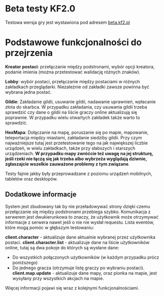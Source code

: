# Beta testy KF2.0

Testowa wersja gry jest wystawiona pod adresem [beta.kf2.pl](https://betatest.kf2.pl)

# Podstawowe funkcjonalności do przejrzenia

**Kreator postaci**: przełączanie między podstronami, wybór opcji kreatora, podanie imienia (można przetestować walidację różnych znaków).

**Lobby**: wybór postaci, przełączanie między postaciami w różnych zakładkach przeglądarki. Niezależnie od zakładki zawsze powinna być wybrana jedna postać.

**Gildie**: Zakładanie gildii, usuwanie gildii, nadawanie uprawnień, wpłacanie złota do skarbca. W przypadku zakładania, czy usuwania gildii trzeba sprawdzić czy dane o gildii na liście graczy online aktualizują się poprawnie. W przypadku wielu otwartych zakładek także warto to sprawdzić.

**HexMapa**: Dołączanie na mapę, poruszanie się po mapie, mapowanie, teleportacja między miastami, zakładanie siedziby gildii. Przy czym najważniejsze tutaj jest przetestowanie tego na jak największej liczbie urządzeń, w wielu zakładkach, także przy słabszych i starszych urządzeniach. **W przypadku mapy zwróćcie też uwagę na jej strukturę, jeśli rzeki nie łączą się jak trzeba albo wybrzeża wyglądają dziwnie, zgłaszajcie wszelkie zauważone problemy z tym związane**. 

Testy fajnie jakby były przeprowadzane z poziomu urządzeń mobilnych, tabletów oraz desktopów.

## Dodatkowe informacje

System jest zbudowany tak  by nie przeładowywać strony dzięki czemu przełączanie się między podstronami przebiega szybko. Komunikacja z serwerem jest dwukierunkowa to znaczy, że użytkownik może otrzymywać informacje z serwera nawet jeśli o nie nie wysłał requestu. Lista eventów, które mogą pomóc w głębszym testowaniu:

**client.character** - aktualizuje dane aktualnie wybranej przez użytkownika postaci.
**client.character.list** - aktualizuje dane na liście użytkowników online, tutaj są dwa pokoje do których są wysłane dane:
- Do wszystkich połączonych użytkowników (w każdym przypadku prócz poniższego)
- Do jednego gracza (otrzymuje listę graczy po wybraniu postaci).
**client.map.update** - aktualizuje dane mapy, oraz pionka na mapie, jest wysyłany przy wszystkich akcjach na mapie.

Więcej informacji pojawi się wraz z kolejnymi funkcjonalnościami.
